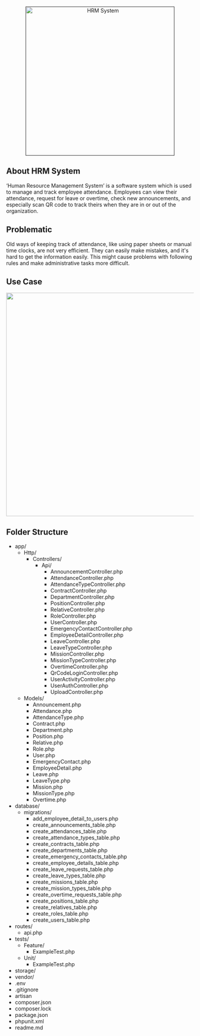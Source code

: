 <p align="center"><a href="" target="_blank"><img src="https://raw.githubusercontent.com/laravel/art/master/logo-lockup/5%20SVG/2%20CMYK/1%20Full%20Color/laravel-logolockup-cmyk-red.svg" width="400" alt="HRM System"></a></p>

## About HRM System

‘Human Resource Management System’ is a software system which is used to manage and track employee attendance. Employees can view their attendance, request for leave or overtime, check new announcements, and especially scan QR code to track theirs when they are in or out of the organization.

## Problematic

Old ways of keeping track of attendance, like using paper sheets or manual time clocks, are not very efficient. They can easily make mistakes, and it's hard to get the information easily. This might cause problems with following rules and make administrative tasks more difficult.

## Use Case

<p align="center"><img src="https://github.com/phallyn-chean/hrm-system/blob/api_dev/assets/images/web_usecase.jpg" width=600></p>

## Folder Structure

-   app/
    -   Http/
        -   Controllers/
            -   Api/
                -   AnnouncementController.php
                -   AttendanceController.php
                -   AttendanceTypeController.php
                -   ContractController.php
                -   DepartmentController.php
                -   PositionController.php
                -   RelativeController.php
                -   RoleController.php
                -   UserController.php
                -   EmergencyContactController.php
                -   EmployeeDetailController.php
                -   LeaveController.php
                -   LeaveTypeController.php
                -   MissionController.php
                -   MissionTypeController.php
                -   OvertimeController.php
                -   QrCodeLoginController.php
                -   UserActivityController.php
                -   UserAuthController.php
                -   UploadController.php
    -   Models/
        -   Announcement.php
        -   Attendance.php
        -   AttendanceType.php
        -   Contract.php
        -   Department.php
        -   Position.php
        -   Relative.php
        -   Role.php
        -   User.php
        -   EmergencyContact.php
        -   EmployeeDetail.php
        -   Leave.php
        -   LeaveType.php
        -   Mission.php
        -   MissionType.php
        -   Overtime.php
-   database/
    -   migrations/
        -   add_employee_detail_to_users.php
        -   create_announcements_table.php
        -   create_attendances_table.php
        -   create_attendance_types_table.php
        -   create_contracts_table.php
        -   create_departments_table.php
        -   create_emergency_contacts_table.php
        -   create_employee_details_table.php
        -   create_leave_requests_table.php
        -   create_leave_types_table.php
        -   create_missions_table.php
        -   create_mission_types_table.php
        -   create_overtime_requests_table.php
        -   create_positions_table.php
        -   create_relatives_table.php
        -   create_roles_table.php
        -   create_users_table.php
-   routes/
    -   api.php
-   tests/
    -   Feature/
        -   ExampleTest.php
    -   Unit/
        -   ExampleTest.php
-   storage/
-   vendor/
-   .env
-   .gitignore
-   artisan
-   composer.json
-   composer.lock
-   package.json
-   phpunit.xml
-   readme.md
